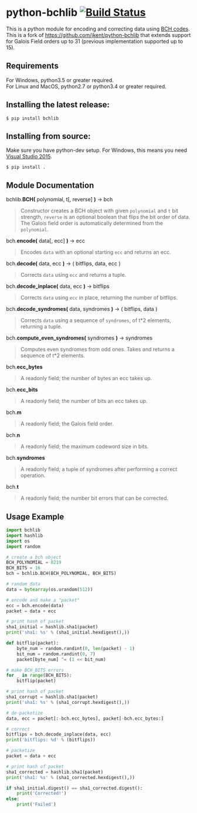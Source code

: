 python-bchlib [![Build Status](https://travis-ci.com/jkent/python-bchlib.svg?branch=master)](https://travis-ci.com/jkent/python-bchlib)
=============

This is a python module for encoding and correcting data using [BCH codes](https://en.wikipedia.org/wiki/BCH_code).  This is a fork of https://github.com/jkent/python-bchlib that extends support for Galois Field orders up to 31 (previous implementation supported up to 15).

## Requirements
  For Windows, python3.5 or greater required.<br>
  For Linux and MacOS, python2.7 or python3.4 or greater required.

## Installing the latest release:
    $ pip install bchlib

## Installing from source:
  Make sure you have python-dev setup.  For Windows, this means you need [Visual Studio 2015](https://stackoverflow.com/a/44290942/6844002).

    $ pip install .

## Module Documentation
bchlib.__BCH(__ polynomial, t[, reverse] __)__ → bch
> Constructor creates a BCH object with given `polynomial` and `t` bit strength, `reverse` is an optional boolean that flips the bit order of data. The Galois field order is automatically determined from the `polynomial`.

bch.__encode(__ data[, ecc] __)__ → ecc
> Encodes `data` with an optional starting `ecc` and returns an ecc.

bch.__decode(__ data, ecc __)__ → ( bitflips, data, ecc )
> Corrects `data` using `ecc` and returns a tuple.

bch.__decode_inplace(__ data, ecc __)__ → bitflips
> Corrects `data` using `ecc` in place, returning the number of bitflips.

bch.__decode_syndromes(__ data, syndromes __)__ → ( bitflips, data )
> Corrects `data` using a sequence of `syndromes`, of t*2 elements, returning a tuple.

bch.__compute_even_syndromes(__ syndromes __)__ → syndromes
> Computes even syndromes from odd ones. Takes and returns a sequence of t*2 elements.

bch.__ecc_bytes__
> A readonly field; the number of bytes an ecc takes up.

bch.__ecc_bits__
> A readonly field; the number of bits an ecc takes up.

bch.__m__
> A readonly field; the Galois field order.

bch.__n__
> A readonly field; the maximum codeword size in bits.

bch.__syndromes__
> A readonly field; a tuple of syndromes after performing a correct operation.

bch.__t__
> A readonly field; the number bit errors that can be corrected.

## Usage Example

```python
import bchlib
import hashlib
import os
import random

# create a bch object
BCH_POLYNOMIAL = 8219
BCH_BITS = 16
bch = bchlib.BCH(BCH_POLYNOMIAL, BCH_BITS)

# random data
data = bytearray(os.urandom(512))

# encode and make a "packet"
ecc = bch.encode(data)
packet = data + ecc

# print hash of packet
sha1_initial = hashlib.sha1(packet)
print('sha1: %s' % (sha1_initial.hexdigest(),))

def bitflip(packet):
    byte_num = random.randint(0, len(packet) - 1)
    bit_num = random.randint(0, 7)
    packet[byte_num] ^= (1 << bit_num)

# make BCH_BITS errors
for _ in range(BCH_BITS):
    bitflip(packet)

# print hash of packet
sha1_corrupt = hashlib.sha1(packet)
print('sha1: %s' % (sha1_corrupt.hexdigest(),))

# de-packetize
data, ecc = packet[:-bch.ecc_bytes], packet[-bch.ecc_bytes:]

# correct
bitflips = bch.decode_inplace(data, ecc)
print('bitflips: %d' % (bitflips))

# packetize
packet = data + ecc

# print hash of packet
sha1_corrected = hashlib.sha1(packet)
print('sha1: %s' % (sha1_corrected.hexdigest(),))

if sha1_initial.digest() == sha1_corrected.digest():
    print('Corrected!')
else:
    print('Failed')
```
